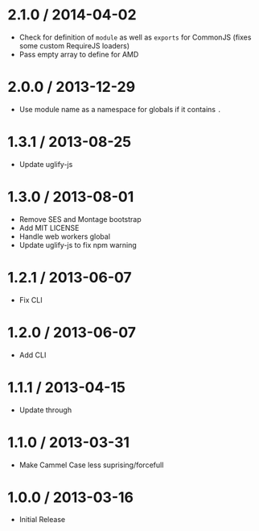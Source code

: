 2.1.0 / 2014-04-02
==================

 - Check for definition of `module` as well as `exports` for CommonJS (fixes some custom RequireJS loaders)
 - Pass empty array to define for AMD

2.0.0 / 2013-12-29
==================

 - Use module name as a namespace for globals if it contains `.`

1.3.1 / 2013-08-25
==================

 - Update uglify-js

1.3.0 / 2013-08-01
==================

 - Remove SES and Montage bootstrap
 - Add MIT LICENSE
 - Handle web workers global
 - Update uglify-js to fix npm warning

1.2.1 / 2013-06-07
==================

 - Fix CLI

1.2.0 / 2013-06-07
==================

 - Add CLI

1.1.1 / 2013-04-15
==================

 - Update through

1.1.0 / 2013-03-31
==================

 - Make Cammel Case less suprising/forcefull

1.0.0 / 2013-03-16
==================

 - Initial Release